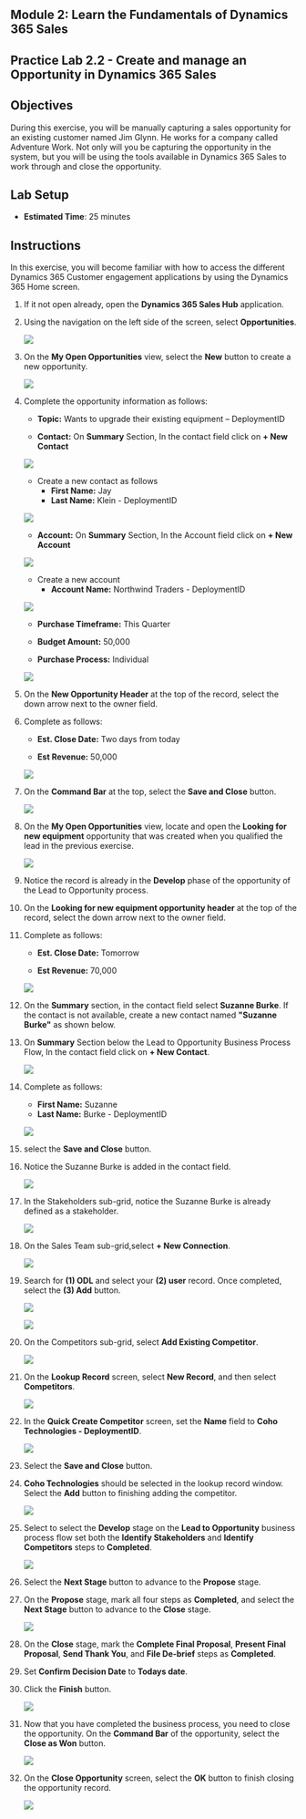 ## Module 2: Learn the Fundamentals of Dynamics 365 Sales

## Practice Lab 2.2 - Create and manage an Opportunity in Dynamics 365 Sales 

## Objectives

During this exercise, you will be manually capturing a sales opportunity for an existing customer named Jim Glynn. He works for a company called Adventure Work. Not only will you be capturing the opportunity in the system, but you will be using the tools available in Dynamics 365 Sales to work through and close the opportunity.


## Lab Setup

  - **Estimated Time**: 25 minutes

## Instructions

In this exercise, you will become familiar with how to access the different Dynamics 365 Customer engagement applications by using the Dynamics 365 Home screen. 

1. If it not open already, open the **Dynamics 365 Sales Hub** application. 

1. Using the navigation on the left side of the screen, select **Opportunities**. 

   ![](images/Image-13.png)

1. On the **My Open Opportunities** view, select the **New** button to create a new opportunity.

   ![](images/Image-14.png)

1. Complete the opportunity information as follows:

	- **Topic:** Wants to upgrade their existing equipment – DeploymentID

	- **Contact:** On **Summary** Section, In the contact field click on **+ New Contact**

	![](images/Image-22.png)
	  
	 - Create a new contact as follows
	     - **First Name:** Jay 
   	     - **Last Name:** Klein - DeploymentID
   	     
	  ![](images/add-user-jay.png)

	- **Account:** On **Summary** Section, In the Account field click on **+ New Account**

	![](images/add-account-select.png)
	  
	 - Create a new account
	     - **Account Name:** Northwind Traders - DeploymentID
	      
	  ![](images/add-account.png)
	
	- **Purchase Timeframe:** This Quarter

	- **Budget Amount:** 50,000

	- **Purchase Process:** Individual

   ![](images/Image-15.png)

1. On the **New Opportunity Header** at the top of the record, select the down arrow next to the owner field. 

1. Complete as follows:

	- **Est. Close Date:** Two days from today

	- **Est Revenue:** 50,000
	
   ![](images/Image-16.png)

1. On the **Command Bar** at the top, select the **Save and Close** button. 

   ![](images/Image-17.png)

1. On the **My Open Opportunities** view, locate and open the **Looking for new equipment** opportunity that was created when you qualified the lead in the previous exercise. 

   ![](images/Image-19.png)

1. Notice the record is already in the **Develop** phase of the opportunity of the Lead to Opportunity process. 

1. On the **Looking for new equipment opportunity header** at the top of the record, select the down arrow next to the owner field. 

1. Complete as follows:

	- **Est. Close Date:** Tomorrow

	- **Est Revenue:** 70,000

   ![](images/Image-21.png)

1. On the **Summary** section, in the contact field select **Suzanne Burke**. If the contact is not available, create a new contact named **"Suzanne Burke"** as shown below. 

1. On **Summary** Section below the Lead to Opportunity Business Process Flow, In the contact field click on **+ New Contact**.

   ![](images/Image-22.png)

1. Complete as follows:
               
   - **First Name:** Suzanne
   - **Last Name:** Burke - DeploymentID

   ![](images/Image-23.png)

1. select the **Save and Close** button.

1. Notice the Suzanne Burke is added in the contact field.

   ![](images/Image-24.png)

1. In the Stakeholders sub-grid, notice the Suzanne Burke is already defined as a stakeholder. 

   ![](images/Image-25.png)

1. On the Sales Team sub-grid,select **+ New Connection**. 

   ![](images/Image-26.png)

1. Search for **(1) ODL** and select your **(2) user** record. Once completed, select the **(3) Add** button.

   ![](images/odl-1.png)

   ![](images/odl-2.png)

1. On the Competitors sub-grid, select **Add Existing Competitor**. 

   ![](images/Image-27.png)

1. On the **Lookup Record** screen, select **New Record**, and then select **Competitors**.

   ![](images/Image-28.png)

1. In the **Quick Create Competitor** screen, set the **Name** field to **Coho Technologies - DeploymentID**.

   ![](images/Image-29.png)

1. Select the **Save and Close** button.

1. **Coho Technologies** should be selected in the lookup record window. Select the **Add** button to finishing adding the competitor. 

   ![](images/Image-30.png)

1. Select to select the **Develop** stage on the **Lead to Opportunity** business process flow set both the **Identify Stakeholders** and **Identify Competitors** steps to **Completed**. 

   ![](images/Image-31.png)

1. Select the **Next Stage** button to advance to the **Propose** stage.

1. On the **Propose** stage, mark all four steps as **Completed**, and select the **Next Stage** button to advance to the **Close** stage. 

   ![](images/Image-32.png)

1. On the **Close** stage, mark the **Complete Final Proposal**, **Present Final Proposal**, **Send Thank You**, and **File De-brief** steps as **Completed**. 

1. Set **Confirm Decision Date** to **Todays date**. 

1. Click the **Finish** button. 

   ![](images/Image-33.png)

1. Now that you have completed the business process, you need to close the opportunity. On the **Command Bar** of the opportunity, select the **Close as Won** button. 

   ![](images/Image-34.png)

1. On the **Close Opportunity** screen, select the **OK** button to finish closing the opportunity record. 

   ![](images/Image-35.png)
